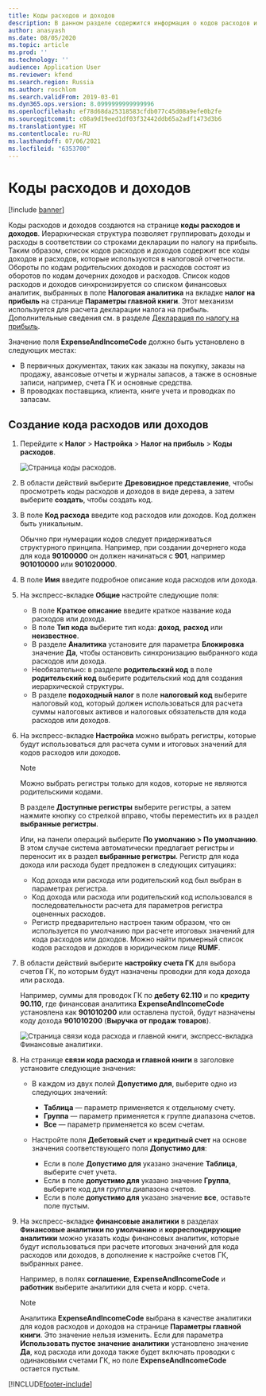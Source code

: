 ```yaml
---
title: Коды расходов и доходов
description: В данном разделе содержится информация о кодов расходов и доходов, доступных для России.
author: anasyash
ms.date: 08/05/2020
ms.topic: article
ms.prod: ''
ms.technology: ''
audience: Application User
ms.reviewer: kfend
ms.search.region: Russia
ms.author: roschlom
ms.search.validFrom: 2019-03-01
ms.dyn365.ops.version: 8.0999999999999996
ms.openlocfilehash: ef78d68da25318583cfdb077c45d08a9efe0b2fe
ms.sourcegitcommit: c08a9d19eed1df03f32442ddb65a2adf1473d3b6
ms.translationtype: HT
ms.contentlocale: ru-RU
ms.lasthandoff: 07/06/2021
ms.locfileid: "6353700"
---
```

# <a name="expense-and-income-codes"></a>Коды расходов и доходов
[!include [banner](../includes/banner.md)]

Коды расходов и доходов создаются на странице **коды расходов и доходов**. Иерархическая структура позволяет группировать доходы и расходы в соответствии со строками декларации по налогу на прибыль. Таким образом, список кодов расходов и доходов содержит все коды доходов и расходов, которые используются в налоговой отчетности. Обороты по кодам родительских доходов и расходов состоят из оборотов по кодам дочерних доходов и расходов. Список кодов расходов и доходов синхронизируется со списком финансовых аналитик, выбранных в поле **Налоговая аналитика** на вкладке **налог на прибыль** на странице **Параметры главной книги**. Этот механизм используется для расчета декларации налога на прибыль. Дополнительные сведения см. в разделе [Декларация по налогу на прибыль](rus-profit-tax-declaration.md).

Значение поля **ExpenseAndIncomeCode** должно быть установлено в следующих местах:

- В первичных документах, таких как заказы на покупку, заказы на продажу, авансовые отчеты и журналы запасов, а также в основные записи, например, счета ГК и основные средства.
- В проводках поставщика, клиента, книге учета и проводках по запасам.

## <a name="create-an-expense-or-income-code"></a>Создание кода расходов или доходов

1.  Перейдите к **Налог** \> **Настройка** \> **Налог на прибыль** \> **Коды расходов**.

    ![Страница коды расходов.](media/1_Expense_codes.png)

2.  В области действий выберите **Древовидное представление**, чтобы просмотреть коды расходов и доходов в виде дерева, а затем выберите **создать**, чтобы создать код.
3.  В поле **Код расхода** введите код расходов или доходов. Код должен быть уникальным.

    Обычно при нумерации кодов следует придерживаться структурного принципа. Например, при создании дочернего кода для кода **90100000** он должен начинаться с **901**, например **901010000** или **901020000**.

4.  В поле **Имя** введите подробное описание кода расходов или дохода.
5.  На экспресс-вкладке **Общие** настройте следующие поля:

    - В поле **Краткое описание** введите краткое название кода расходов или дохода.
    - В поле **Тип кода** выберите тип кода: **доход**, **расход** или **неизвестное**.
    - В разделе **Аналитика** установите для параметра **Блокировка** значение **Да**, чтобы остановить синхронизацию выбранного кода расходов или дохода.
    - Необязательно: в разделе **родительский код** в поле **родительский код** выберите родительский код для создания иерархической структуры.
    - В разделе **подоходный налог** в поле **налоговый код** выберите налоговый код, который должен использоваться для расчета суммы налоговых активов и налоговых обязательств для кода расходов или доходов.

6.  На экспресс-вкладке **Настройка** можно выбрать регистры, которые будут использоваться для расчета сумм и итоговых значений для кодов расходов или доходов.

    > [!NOTE]
    > Можно выбрать регистры только для кодов, которые не являются родительскими кодами.

    В разделе **Доступные регистры** выберите регистры, а затем нажмите кнопку со стрелкой вправо, чтобы переместить их в раздел **выбранные регистры**.

    Или, на панели операций выберите **По умолчанию \> По умолчанию**. В этом случае система автоматически предлагает регистры и переносит их в раздел **выбранные регистры**. Регистр для кода дохода или расхода будет предложен в следующих ситуациях:

    -   Код дохода или расхода или родительский код был выбран в параметрах регистра.
    -   Код дохода или расхода или родительский код использовался в последовательности расчета для параметров регистра оцененных расходов.
    -   Регистр предварительно настроен таким образом, что он используется по умолчанию при расчете итоговых значений для кода расходов или доходов. Можно найти примерный список кодов расходов и доходов в юридическом лице **RUMF**.

7.  В области действий выберите **настройку счета ГК** для выбора счетов ГК, по которым будут назначены проводки для кода дохода или расхода.

    Например, суммы для проводок ГК по **дебету 62.110** и по **кредиту 90.110**, где финансовая аналитика **ExpenseAndIncomeCode** установлена как **901010200** или оставлена пустой, будут назначены коду дохода **901010200** (**Выручка от продаж товаров**).

    ![Страница связи кода расхода и главной книги, экспресс-вкладка Финансовые аналитики.](media/2_Expense_code_and_ledger_relation.png)

8.  На странице **связи кода расхода и главной книги** в заголовке установите следующие значения:

    - В каждом из двух полей **Допустимо для**, выберите одно из следующих значений:

       - **Таблица** — параметр применяется к отдельному счету.
       - **Группа** — параметр применяется к группе диапазона счетов.
       - **Все** — параметр применяется ко всем счетам.

    -   Настройте поля **Дебетовый счет** и **кредитный счет** на основе значения соответствующего поля **Допустимо для**:

        - Если в поле **Допустимо для** указано значение **Таблица**, выберите счет учета.
        - Если в поле **допустимо для** указано значение **Группа**, выберите код для группы диапазона счетов.
        - Если в поле **допустимо для** указано значение **все**, оставьте поле пустым.

9.  На экспресс-вкладке **финансовые аналитики** в разделах **Финансовые аналитики по умолчанию** и **корреспондирующие аналитики** можно указать коды финансовых аналитик, которые будут использоваться при расчете итоговых значений для кода расходов или доходов, в дополнение к настройке счетов ГК, выбранных ранее.

    Например, в полях **соглашение**, **ExpenseAndIncomeCode** и **работник** выберите аналитики для счета и корр. счета.

    > [!NOTE]
    > Аналитика **ExpenseAndIncomeCode** выбрана в качестве аналитики для кодов расходов и доходов на странице **Параметры главной книги**. Это значение нельзя изменить. Если для параметра **Использовать пустое значение аналитики** установлено значение **Да**, код расхода или дохода также будет включать проводки с одинаковыми счетами ГК, но поле **ExpenseAndIncomeCode** остается пустым.


[!INCLUDE[footer-include](../../includes/footer-banner.md)]